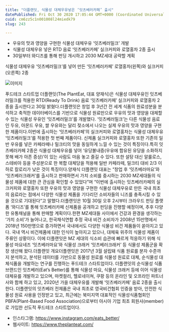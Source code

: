 ```yaml
---
title: "더플랜잇, 식물성 대체우유넣은 ‘잇츠베러카페’ 출시"
datePublished: Fri Oct 30 2020 17:05:44 GMT+0000 (Coordinated Universal Time)
cuid: cm6zz5c1n001008l24miedk79
slug: 243

---
```



- 우유의 맛과 영양을 구현한 식물성 대체우유 ‘잇츠베러밀크’ 개발
- 식물성 대체우유 넣은 RTD 음료 ‘잇츠베러카페’ 실크커피와 로열홍차 2종 출시
- 30일부터 와디즈를 통해 펀딩 개시하고 2030 MZ세대 공략할 계획

식물성 대체우유 ‘잇츠베러밀크’를 넣어 만든 ‘잇츠베러카페’ 로열홍차(왼쪽)와 실크커피(오른쪽) 2종

![이미지](https://cdn.hashnode.com/res/hashnode/image/upload/v1739247653868/7a496e46-e3f1-4f26-b7d5-fc1b5676cf79.jpeg)

푸드테크 스타트업 더플랜잇(The PlantEat, 대표 양재식)은 식물성 대체우유인 잇츠베러밀크를 적용한 RTD(Ready To Drink) 음료 ‘잇츠베러카페’ 실크커피와 로열홍차 2종을 출시한다고 30일 밝혔다.더플랜잇은 창업 후 3년간 전 세계 식품의 원료성분을 분석하고 축적한 데이터베이스를 기반으로 식물성 원료만으로 우유의 맛과 영양을 대체할 수 있는 식물성 우유인 ‘잇츠베러밀크’를 개발했다. ‘잇츠베러밀크’는 다른 식물성 음료인 두유, 아몬드 우유, 쌀 우유와는 달리 젖소에서 나오는 실제 우유의 맛과 영양을 구현한 제품이다.이번에 출시하는 ‘잇츠베러카페’의 실크커피와 로열홍차는 식물성 대체우유 ‘잇츠베러밀크’를 적용한 첫 번째 제품이다. 신제품 실크커피와 로열홍차 또한 기존의 일반 우유를 넣은 카페라떼나 밀크티의 맛을 동일하게 느낄 수 있는 것이 특징이다.특히 잇츠베러카페 2종은 식물성 대체우유를 넣어 ‘유당불내증(우유에 함유된 유당을 소화하지 못해 배가 아픈 증상)’이 있는 사람도 마음 놓고 즐길 수 있다. 또한 설탕 대신 알룰로스, 스테비아 등을 주성분으로 한 복합 대체당을 적용해 일반 카페라떼, 밀크티 대비 2/3 이하로 칼로리가 낮은 것이 특징이다.양재식 더플랜잇 대표는 “창업 후 ‘잇츠베러마요’와 ‘잇츠베러크래커’를 출시하고 판매하면서 가치 소비를 중시하는 2030 MZ세대들의 식물성 제품에 대한 큰 관심을 확인할 수 있었다”며 “이번에 출시하는 잇츠베러카페의 실크커피와 로열홍차 또한 우유의 맛과 영양을 구현한 식물성 대체우유로 만든 국내 최초의 음료라는 점에서 다양한 식물성 제품을 기다리던 소비자들의 니즈를 충족시킬 수 있을 것으로 기대된다”고 말했다.더플랜잇은 10월 30일 오후 2시부터 크라우드 펀딩 플랫폼 ‘와디즈’를 통해 잇츠베러카페 신제품을 공개하고 펀딩을 진행할 예정이며, 추후 다양한 유통채널을 통해 판매할 계획이다.한편 MZ세대들 사이에서 건강과 환경을 생각하는 ‘가치 소비’가 늘어나고, 한국채식연합 추정 국내 비건 소비자가 2008년 15만명에서 2018년 150만명으로 증가하면서 국내에서도 다양한 식물성 비건 제품들이 쏟아지고 있다. 국내 역시 비건제품에 대한 인식이 높아지고 있으나, 대체육 위주의 식물성 제품이 주류인 상황이다. 이에 더플랜잇은 MZ 세대의 식소비 습관에 빠르게 적응하기 위해 식물성 마요네즈 ‘잇츠베러마요’와 식물성 크래커 ‘잇츠베러크래커’ 등 식물성 제품군을 확장 생산해 왔다.더플랜잇 개요더플랜잇은 2017년 3월 설립돼 식품 원료를 분자 수준까지 분석하고, 분석된 데이터를 기반으로 동물성 원료를 식물성 원료로 대체, 순식물성 대체식품을 개발하는 연구를 진행하는 푸드테크 스타트업이다. 더플랜잇의 순식물성 식품 브랜드인 잇츠베러(Eat’s Better)를 통해 식물성 마요, 식물성 크래커 등에 이어 식물성 대체유를 개발하고 있으며, 마켓컬리, 헬로네이쳐, 쿠팡 등의 온라인 및 오프라인 파트너사와 함께 하고 있고, 2020년 가을 대체우유를 개발해 ‘잇츠베러카페’ 음료 2종을 출시한다. 더플랜잇의 잇츠베러 전제품은 국내 최초로 영국비건협회 인증을 받아, 안전한 식물성 원료 사용을 인정받고 있고, 최근에는 북미지역 대표적인 식물성식품협회인 PBFA(Plant-Based Food Association)으로부터 아시아 기업 최초 회원사(member)로 가입한 선도적 푸드테크 스타트업이다.

- 인스타그램: https://www.instagram.com/eats_better/
- 웹사이트: https://www.theplanteat.com/